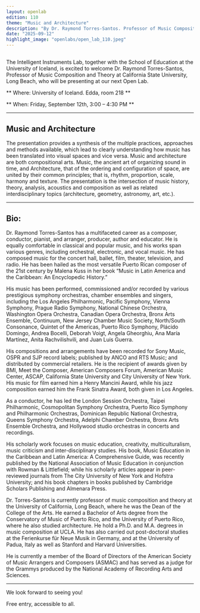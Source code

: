 ```yaml
---
layout: openlab
edition: 110
theme: "Music and Architecture"
description: "By Dr. Raymond Torres-Santos. Professor of Music Composition and Theory, California State University, Long Beach."
date: "2025-09-12"
highlight_image: "openlabs/open_lab_110.jpeg"
---
```


<script>
    import CaptionedImage from "../../components/Images/CaptionedImage.svelte"
</script>

<CaptionedImage
src="openlabs/open_lab_110.jpeg"
alt="OpenLab110."
caption=""/>


## 

The Intelligent Instruments Lab, together with the School of Education at the University of Iceland, is excited to welcome Dr. Raymond Torres-Santos, Professor of Music Composition and Theory at California State University, Long Beach, who will be presenting at our next Open Lab.

** Where: University of Iceland. Edda, room 218 **

** When: Friday, September 12th, 3:00 – 4:30 PM **


****

## Music and Architecture
The presentation provides a synthesis of the multiple practices, approaches and methods available, which lead to clearly understanding how music has been translated into visual spaces and vice versa. Music and architecture are both compositional arts. Music, the ancient art of organizing sound in time, and Architecture, that of the ordering and configuration of space, are united by their common principles; that is, rhythm, proportion, scale, harmony and texture. The presentation is the intersection of music history, theory, analysis, acoustics and composition as well as related interdisciplinary topics (architecture, geometry, astronomy, art, etc.).

***

## Bio:

Dr. Raymond Torres-Santos has a multifaceted career as a composer, conductor, pianist, and arranger, producer, author and educator. He is equally comfortable in classical and popular music, and his works span various genres, including orchestral, electronic, and vocal music. He has composed music for the concert hall, ballet, film, theater, television, and radio. He has been hailed as the most versatile Puerto Rican composer of the 21st century by Malena Kuss in her book “Music in Latin America and the Caribbean: An Encyclopedic History.”


His music has been performed, commissioned and/or recorded by various prestigious symphony orchestras, chamber ensembles and singers, including the Los Angeles Philharmonic, Pacific Symphony, Vienna Symphony, Prague Radio Symphony, National Chinese Orchestra, Washington Opera Orchestra, Canadian Opera Orchestra, Bronx Arts Ensemble, Continuum, New Jersey Chamber Music Society, North/South Consonance, Quintet of the Americas, Puerto Rico Symphony, Plácido Domingo, Andrea Bocelli, Deborah Voigt, Angela Gheorghiu, Ana María Martínez, Anita Rachvilishvili, and Juan Luis Guerra.


His compositions and arrangements have been recorded for Sony Music, OSPR and SJP record labels; published by ANCO and RTS Music; and distributed by commercial retailers. He is the recipient of awards given by BMI, Meet the Composer, American Composers Forum, American Music Center, ASCAP, California State University and City University of New York. His music for film earned him a Henry Mancini Award, while his jazz composition earned him the Frank Sinatra Award, both given in Los Angeles.

As a conductor, he has led the London Session Orchestra, Taipei Philharmonic, Cosmopolitan Symphony Orchestra, Puerto Rico Symphony and Philharmonic Orchestras, Dominican Republic
National Orchestra, Queens Symphony Orchestra, Adelphi Chamber Orchestra, Bronx Arts Ensemble Orchestra, and Hollywood studio orchestras in concerts and recordings.


His scholarly work focuses on music education, creativity, multiculturalism, music criticism and inter-disciplinary studies. His book, Music Education in the Caribbean and Latin America: A Comprehensive Guide, was recently published by the National Association of Music Education in conjunction with Rowman & Littlefield; while his scholarly articles appear in peer-reviewed journals from The City University of New York and Hofstra University; and his book chapters in books published by Cambridge Scholars Publishing and Almenara Press.

Dr. Torres-Santos is currently professor of music composition and theory at the University of California, Long Beach, where he was the Dean of the College of the Arts. He earned a Bachelor of Arts degree from the Conservatory of Music of Puerto Rico, and the University of Puerto Rico, where he also studied architecture. He hold a Ph.D. and M.A. degrees in music composition at UCLA. He has also carried out post-doctoral studies at the Ferienkurse für Neue Musik in Germany, and at the University of Padua, Italy as well as Stanford and Harvard Universities.


He is currently a member of the Board of Directors of the American Society of Music Arrangers and Composers (ASMAC) and has served as a judge for the Grammys produced by the National Academy of Recording Arts and Sciences.
****

We look forward to seeing you!

Free entry, accessible to all.
